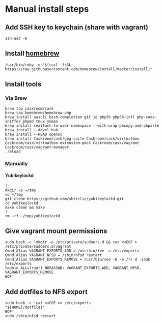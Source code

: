 # Manual install steps

## Add SSH key to keychain (share with vagrant)

```
ssh-add -K
```

## Install [homebrew]

```
/usr/bin/ruby -e "$(curl -fsSL https://raw.githubusercontent.com/Homebrew/install/master/install)"
```

## Install tools

### Via Brew

```
brew tap caskroom/cask
brew tap homebrew/homebrew-php
brew install awscli bash-completion git jq php56 php56-intl php-code-sniffer phpmd tmux ykman 
brew install reattach-to-user-namespace --with-wrap-pbcopy-and-pbpaste
brew install --devel hub
brew install --HEAD opensc
brew install Caskroom/cask/gpg-suite Caskroom/cask/virtualbox Caskroom/cask/virtualbox-extension-pack Caskroom/cask/vagrant Caskroom/cask/vagrant-manager
.reload
```

### Manually

#### Yubikeylockd

```
(
mkdir -p ~/tmp
cd ~/tmp
git clone https://github.com/shtirlic/yubikeylockd.git
cd yubikeylockd
make clean && make
)
rm -rf ~/tmp/yubikeylockd
```

## Give vagrant mount permissions

```
sudo bash -c 'mkdir -p /etc/private/sudoers.d && cat <<EOF > /etc/private/sudoers.d/vagrant
Cmnd_Alias VAGRANT_EXPORTS_ADD = /usr/bin/tee -a /etc/exports
Cmnd_Alias VAGRANT_NFSD = /sbin/nfsd restart
Cmnd_Alias VAGRANT_EXPORTS_REMOVE = /usr/bin/sed -E -e /*/ d -ibak /etc/exports
%admin ALL=(root) NOPASSWD: VAGRANT_EXPORTS_ADD, VAGRANT_NFSD, VAGRANT_EXPORTS_REMOVE
EOF'
```

## Add dotfiles to NFS export

```
sudo bash -c 'cat <<EOF >> /etc/exports
"${HOME}/dotfiles"
EOF'
sudo /sbin/nfsd restart
```

[homebrew]: http://brew.sh

